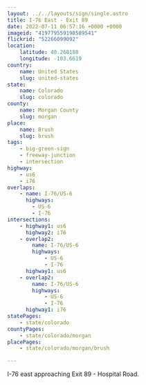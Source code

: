 ```yaml
---
layout: ../../layouts/sign/single.astro
title: I-76 East - Exit 89
date: 2022-07-11 06:57:16 +0000 +0000
imageid: "419779559198589541"
flickrid: "52266099092"
location:
    latitude: 40.268188
    longitude: -103.6619
country:
    name: United States
    slug: united-states
state:
    name: Colorado
    slug: colorado
county:
    name: Morgan County
    slug: morgan
place:
    name: Brush
    slug: brush
tags:
    - big-green-sign
    - freeway-junction
    - intersection
highway:
    - us6
    - i76
overlaps:
    - name: I-76/US-6
      highways:
        - US-6
        - I-76
intersections:
    - highway1: us6
      highway2: i76
    - overlap2:
        name: I-76/US-6
        highways:
            - US-6
            - I-76
      highway1: us6
    - overlap2:
        name: I-76/US-6
        highways:
            - US-6
            - I-76
      highway1: i76
statePages:
    - state/colorado
countyPages:
    - state/colorado/morgan
placePages:
    - state/colorado/morgan/brush

---
```

I-76 east approaching Exit 89 - Hospital Road.